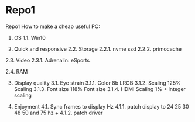 # Repo1
Repo1
How to make a cheap useful PC:

1. OS
1.1. Win10

2. Quick and responsive
2.2. Storage
2.2.1. nvme ssd
2.2.2. primocache

2.3. Video
2.3.1. Adrenalin: eSports

2.4. RAM


3. Display quality
3.1. Eye strain
3.1.1. Color 8b LRGB
3.1.2. Scaling 125% Scaling
3.1.3. Font size 118% Font size
3.1.4. HDMI Scaling 1% + Integer scaling

4. Enjoyment
4.1. Sync frames to display Hz
4.1.1. patch display to 24 25 30 48 50 and 75 hz +
4.1.2. patch driver



